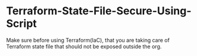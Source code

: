 # Terraform-State-File-Secure-Using-Script
Make sure before using Terraform(IaC), that you are taking care of Terraform state file that should not be exposed outside the org.
